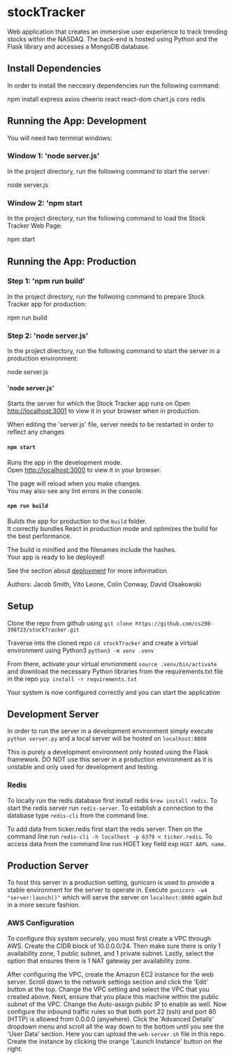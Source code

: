 # stockTracker
Web application that creates an immersive user experience to track trending stocks within the NASDAQ. The back-end is hosted using Python and the Flask library and accesses a MongoDB database.

## Install Dependencies

In order to install the necceary dependencies run the following command:

npm install express axios cheerio react react-dom chart.js cors redis

## Running the App: Development

You will need two terminal windows:

### Window 1: 'node server.js'
In the project directory, run the following command to start the server:

node server.js

### Window 2: 'npm start
In the project directory, run the following command to load the Stock Tracker Web Page:

npm start

## Running the App: Production

### Step 1: 'npm run build'
In the project directory, run the follwoing command to prepare Stock Tracker app for production:

npm run build

### Step 2: 'node server.js'
In the project directory, run the following command to start the server in a production environment:

node server.js


#### 'node server.js'

Starts the server for which the Stock Tracker app runs on
Open [http://localhost:3001](http://localhost:3001) to view it in your browser when in production.

When editing the 'server.js' file, server needs to be restarted in order to reflect any changes

#### `npm start`

Runs the app in the development mode.\
Open [http://localhost:3000](http://localhost:3000) to view it in your browser.

The page will reload when you make changes.\
You may also see any lint errors in the console.

#### `npm run build`

Builds the app for production to the `build` folder.\
It correctly bundles React in production mode and optimizes the build for the best performance.

The build is minified and the filenames include the hashes.\
Your app is ready to be deployed!

See the section about [deployment](https://facebook.github.io/create-react-app/docs/deployment) for more information.




Authors:
Jacob Smith, Vito Leone, Colin Conway, David Olsakowski

## Setup
Clone the repo from github using `git clone https://github.com/cs298-398f23/stockTracker.git`

Traverse into the cloned repo `cd stockTracker` and create a virtual environment using Python3 `python3 -m venv .venv`

From there, activate your virtual envrionment `source .venv/bin/activate` and download the necessary Python libraries from the requirements.txt file in the repo `pip install -r requirements.txt`

Your system is now configured correctly and you can start the application

## Development Server
In order to run the server in a development environment simply execute `python server.py` and a local server will be hosted on `localhost:8000`

This is purely a development environment only hosted using the Flask framework. DO NOT use this server in a production environment as it is unstable and only used for development and testing.

### Redis
To locally run the redis database first install redis `brew install redis`. To start the redis server run `redis-server`. To establish a connection to the database type `redis-cli` from the command line. 

To add data from ticker.redis first start the redis server. Then on the command line run `redis-cli -h localhost -p 6379 < ticker.redis`. To access data from the command line run HGET key field exp `HGET AAPL name`.

## Production Server
To host this server in a production setting, gunicorn is used to provide a stable environment for the server to operate in. Execute `gunicorn -w4 "server:launch()"` which will serve the server on `localhost:8000` again but in a more secure fashion.

### AWS Configuration
To configure this system securely, you must first create a VPC through AWS. Create the CIDR block of 10.0.0.0/24. Then make sure there is only 1 availability zone, 1 public subnet, and 1 private subnet. Lastly, select the option that ensures there is 1 NAT gateway per availability zone.

After configuring the VPC, create the Amazon EC2 instance for the web server. Scroll down to the network settings section and click the 'Edit' button at the top. Change the VPC setting and select the VPC that you created above. Next, ensure that you place this machine within the public subnet of the VPC. Change the Auto-assign public IP to enable as well. Now configure the inbound traffic rules so that both port 22 (ssh) and port 80 (HTTP) is allowed from 0.0.0.0 (anywhere). Click the 'Advanced Details' dropdown menu and scroll all the way down to the bottom until you see the 'User Data' section. Here you can upload the `web-server.sh` file in this repo. Create the instance by clicking the orange 'Launch Instance' button on the right. 
